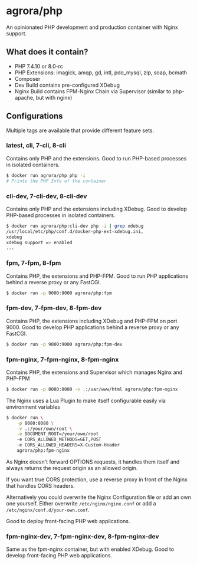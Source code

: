 agrora/php
==========

An opinionated PHP development and production container with Nginx support.

## What does it contain?

- PHP 7.4.10 or 8.0-rc
- PHP Extensions: imagick, amqp, gd, intl, pdo_mysql, zip, soap, bcmath
- Composer
- Dev Build contains pre-configured XDebug
- Nginx Build contains FPM-Nginx Chain via Supervisor (similar to php-apache, but with nginx)

## Configurations

Multiple tags are available that provide different feature sets.

### latest, cli, 7-cli, 8-cli

Contains only PHP and the extensions.
Good to run PHP-based processes in isolated containers.

```bash
$ docker run agrora/php php -i
# Prints the PHP Info of the container
```

### cli-dev, 7-cli-dev, 8-cli-dev

Contains only PHP and the extensions including XDebug.
Good to develop PHP-based processes in isolated containers.

```bash
$ docker run agrora/php:cli-dev php -i | grep xdebug
/usr/local/etc/php/conf.d/docker-php-ext-xdebug.ini,
xdebug
xdebug support => enabled
...
```

### fpm, 7-fpm, 8-fpm

Contains PHP, the extensions and PHP-FPM.
Good to run PHP applications behind a reverse proxy or any FastCGI.

```bash
$ docker run -p 9000:9000 agrora/php:fpm
```

### fpm-dev, 7-fpm-dev, 8-fpm-dev

Contains PHP, the extensions including XDebug and PHP-FPM on port 9000.
Good to develop PHP applications behind a reverse proxy or any FastCGI.

```bash
$ docker run -p 9000:9000 agrora/php:fpm-dev
```

### fpm-nginx, 7-fpm-nginx, 8-fpm-nginx

Contains PHP, the extensions and Supervisor which manages
Nginx and PHP-FPM

```bash
$ docker run -p 8080:8080 -v .:/var/www/html agrora/php:fpm-nginx
```

The Nginx uses a Lua Plugin to make itself configurable
easily via environment variables

```bash
$ docker run \
    -p 8080:8080 \
    -v .:/your/own/root \
    -e DOCUMENT_ROOT=/your/own/root
    -e CORS_ALLOWED_METHODS=GET,POST
    -e CORS_ALLOWED_HEADERS=X-Custom-Header
    agrora/php:fpm-nginx
```

As Nginx doesn't forward OPTIONS requests, it handles them itself and
always returns the request origin as an allowed origin.

If you want true CORS protection, use a reverse proxy in front of
the Nginx that handles CORS headers.

Alternatively you could overwrite the Nginx Configuration file
or add an own one yourself. Either overwrite `/etc/nginx/nginx.conf`
or add a `/etc/nginx/conf.d/your-own.conf`.

Good to deploy front-facing PHP web applications.

### fpm-nginx-dev, 7-fpm-nginx-dev, 8-fpm-nginx-dev

Same as the fpm-nginx container, but with enabled XDebug.
Good to develop front-facing PHP web applications.
